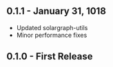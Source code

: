 ## 0.1.1 - January 31, 1018
- Updated solargraph-utils
- Minor performance fixes

## 0.1.0 - First Release
